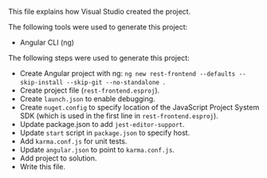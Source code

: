 This file explains how Visual Studio created the project.

The following tools were used to generate this project:
- Angular CLI (ng)

The following steps were used to generate this project:
- Create Angular project with ng: `ng new rest-frontend --defaults --skip-install --skip-git --no-standalone `.
- Create project file (`rest-frontend.esproj`).
- Create `launch.json` to enable debugging.
- Create `nuget.config` to specify location of the JavaScript Project System SDK (which is used in the first line in `rest-frontend.esproj`).
- Update package.json to add `jest-editor-support`.
- Update `start` script in `package.json` to specify host.
- Add `karma.conf.js` for unit tests.
- Update `angular.json` to point to `karma.conf.js`.
- Add project to solution.
- Write this file.
